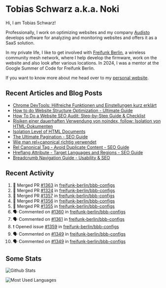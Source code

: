 # Tobias Schwarz a.k.a. Noki

Hi, I am Tobias Schwarz!

Professionally, I work on optimizing websites and my company [Audisto](https://audisto.com/) develops software for analyzing and monitoring websites and offers it as a SaaS solution.

In my private life, I like to get involved with [Freifunk Berlin](https://berlin.freifunk.net/en/), a wireless community mesh network, where I help develop the firmware, work on the website and also look after various locations. In 2024, I was a mentor at the Google Summer of Code for Freifunk Berlin.

If you want to know more about me head over to my [personal website](https://www.tobias-schwarz.com/).

## Recent Articles and Blog Posts

* [Chrome DevTools: Hilfreiche Funktionen und Einstellungen kurz erklärt](https://www.afs-akademie.org/magazin/chrome-devtools/)
* [How to do Website Structure Optimization - Ultimate Guide](https://audisto.com/guides/structure-optimization/)
* [How To Do a Website SEO Audit: Step-by-Step Guide & Checklist](https://audisto.com/guides/website-audit/)
* [Risiken einer dauerhaften Verwendung von noindex, follow: Isolation von HTML-Dokumenten](https://www.websiteboosting.com/magazin/55/risiken-einer-dauerhaften-verwendung-von-noindex-follow-isolation-von-html-dokumenten.html)
* [Isolation Level of HTML Documents](https://audisto.com/help/crawler/features/isolation/)
* [The Ultimate Pagination - SEO Guide](https://audisto.com/guides/pagination/)
* [Wie man rel=canonical richtig verwendet](https://www.websiteboosting.com/magazin/35/wie-man-relcanonical-richtig-einsetzt.html)
* [Rel Canonical Tag - Avoid Duplicate Content - SEO Guide](https://audisto.com/guides/canonical/)
* [Hreflang Attribute - Target Languages and Regions - SEO Guide](https://audisto.com/guides/hreflang/)
* [Breadcrumb Navigation Guide - Usability & SEO](https://audisto.com/guides/breadcrumb/)

## Recent Activity

<!--START_SECTION:activity-->
1. 🎉 Merged PR [#1363](https://github.com/freifunk-berlin/bbb-configs/pull/1363) in [freifunk-berlin/bbb-configs](https://github.com/freifunk-berlin/bbb-configs)
2. 🎉 Merged PR [#1324](https://github.com/freifunk-berlin/bbb-configs/pull/1324) in [freifunk-berlin/bbb-configs](https://github.com/freifunk-berlin/bbb-configs)
3. 🎉 Merged PR [#1357](https://github.com/freifunk-berlin/bbb-configs/pull/1357) in [freifunk-berlin/bbb-configs](https://github.com/freifunk-berlin/bbb-configs)
4. 🎉 Merged PR [#1356](https://github.com/freifunk-berlin/bbb-configs/pull/1356) in [freifunk-berlin/bbb-configs](https://github.com/freifunk-berlin/bbb-configs)
5. 🎉 Merged PR [#1355](https://github.com/freifunk-berlin/bbb-configs/pull/1355) in [freifunk-berlin/bbb-configs](https://github.com/freifunk-berlin/bbb-configs)
6. 🗣 Commented on [#1360](https://github.com/freifunk-berlin/bbb-configs/pull/1360#issuecomment-3303066132) in [freifunk-berlin/bbb-configs](https://github.com/freifunk-berlin/bbb-configs)
7. 🗣 Commented on [#1361](https://github.com/freifunk-berlin/bbb-configs/pull/1361#issuecomment-3303036053) in [freifunk-berlin/bbb-configs](https://github.com/freifunk-berlin/bbb-configs)
8. ❗ Opened issue [#1359](https://github.com/freifunk-berlin/bbb-configs/issues/1359) in [freifunk-berlin/bbb-configs](https://github.com/freifunk-berlin/bbb-configs)
9. 🗣 Commented on [#1349](https://github.com/freifunk-berlin/bbb-configs/pull/1349#issuecomment-3302003387) in [freifunk-berlin/bbb-configs](https://github.com/freifunk-berlin/bbb-configs)
10. 🗣 Commented on [#1349](https://github.com/freifunk-berlin/bbb-configs/pull/1349#issuecomment-3301570535) in [freifunk-berlin/bbb-configs](https://github.com/freifunk-berlin/bbb-configs)
<!--END_SECTION:activity-->

## Some Stats

![Github Stats](https://github-readme-stats.vercel.app/api?username=noki&rank_icon=github&theme=transparent&card_width=450)

![Most Used Languages](https://github-readme-stats.vercel.app/api/top-langs?username=noki&layout=compact&langs_count=8&theme=transparent&card_width=450)
